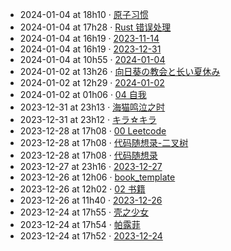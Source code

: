 - 2024-01-04 at 18h10 · [原子习惯](原子习惯)
- 2024-01-04 at 17h28 · [Rust 错误处理](Rust%20错误处理)
- 2024-01-04 at 16h19 · [2023-11-14](2023-11-14)
- 2024-01-04 at 16h19 · [2023-12-31](2023-12-31)
- 2024-01-04 at 10h55 · [2024-01-04](2024-01-04)
- 2024-01-02 at 13h26 · [向日葵の教会と长い夏休み](向日葵の教会と长い夏休み)
- 2024-01-02 at 12h29 · [2024-01-02](2024-01-02)
- 2024-01-02 at 01h06 · [04 自我](04%20自我)
- 2023-12-31 at 23h13 · [海猫鸣泣之时](海猫鸣泣之时)
- 2023-12-31 at 23h12 · [キラ☆キラ](キラ☆キラ)
- 2023-12-28 at 17h08 · [00 Leetcode](00%20Leetcode)
- 2023-12-28 at 17h08 · [代码随想录-二叉树](代码随想录-二叉树)
- 2023-12-28 at 17h08 · [代码随想录](代码随想录)
- 2023-12-27 at 23h16 · [2023-12-27](2023-12-27)
- 2023-12-26 at 12h06 · [book_template](book_template)
- 2023-12-26 at 12h02 · [02 书籍](02%20书籍)
- 2023-12-26 at 11h40 · [2023-12-26](2023-12-26)
- 2023-12-24 at 17h55 · [壳之少女](壳之少女)
- 2023-12-24 at 17h54 · [帕露菲](帕露菲)
- 2023-12-24 at 17h52 · [2023-12-24](2023-12-24)
